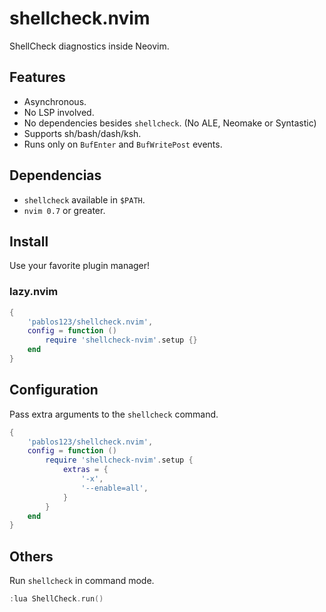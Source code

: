 # shellcheck.nvim
ShellCheck diagnostics inside Neovim.

## Features
- Asynchronous.
- No LSP involved.
- No dependencies besides `shellcheck`. (No ALE, Neomake or Syntastic)
- Supports sh/bash/dash/ksh.
- Runs only on `BufEnter` and `BufWritePost` events.

## Dependencias
- `shellcheck` available in `$PATH`.
- `nvim 0.7` or greater.

## Install

Use your favorite plugin manager!

### lazy.nvim
```lua
{
    'pablos123/shellcheck.nvim',
    config = function ()
        require 'shellcheck-nvim'.setup {}
    end
}
```

## Configuration

Pass extra arguments to the `shellcheck` command.
```lua
{
    'pablos123/shellcheck.nvim',
    config = function ()
        require 'shellcheck-nvim'.setup {
            extras = {
                '-x',
                '--enable=all',
            }
        }
    end
}
```

## Others
Run `shellcheck` in command mode.

```c
:lua ShellCheck.run()
```
